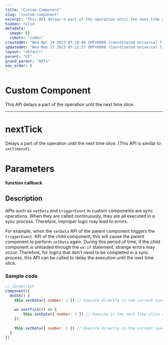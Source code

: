 ```yaml
---
title: "Custom Component"
slug: "custom-component"
excerpt: "This API delays a part of the operation until the next time slice."
hidden: false
metadata: 
  image: []
  robots: "index"
createdAt: "Wed Apr 19 2023 07:10:04 GMT+0000 (Coordinated Universal Time)"
updatedAt: "Wed May 17 2023 07:12:57 GMT+0000 (Coordinated Universal Time)"
layout: "default"
parent: "UI"
grand_parent: "APIs"
nav_order: 8
---
```

# Custom Component 
This API delays a part of the operation until the next time slice.

***

# nextTick

Delays a part of the operation until the next time slice. (This API is similar to `setTimeout`).

# Parameters

**function callback**

## Description

APIs such as `setData` and `triggerEvent` in custom components are sync operations. When they are called continuously, they are all executed in a sync process. Therefore, improper logic may lead to errors.

For example, when the `setData` API of the parent component triggers the `triggerEvent `API of the child component, this will cause the parent component to perform `setData` again. During this period of time, if the child component is unloaded through the `wx:if` statement, strange errors may occur. Therefore, for logics that don't need to be completed in a sync process, this API can be called to delay the execution until the next time slice.

### Sample code

```javascript
// JavaScript
Component({
  doSth() {
    this.setData({ number: 1 }) // Execute directly in the current sync process
   
    wx.nextTick(() => {
    	this.setData({ number: 3 }) // Execute in the next time slice after the current sync process ends
    })
    
    this.setData({ number: 2 }) // Execute directly in the current sync process
  }
})
```

